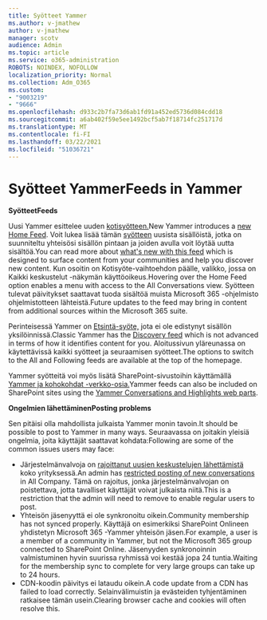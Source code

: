 ```yaml
---
title: Syötteet Yammer
ms.author: v-jmathew
author: v-jmathew
manager: scotv
audience: Admin
ms.topic: article
ms.service: o365-administration
ROBOTS: NOINDEX, NOFOLLOW
localization_priority: Normal
ms.collection: Adm_O365
ms.custom:
- "9003219"
- "9666"
ms.openlocfilehash: d933c2b7fa73d6ab1fd91a452ed5736d084cdd18
ms.sourcegitcommit: a6ab402f59e5ee1492bcf5ab7f18714fc251717d
ms.translationtype: MT
ms.contentlocale: fi-FI
ms.lasthandoff: 03/22/2021
ms.locfileid: "51036721"
---
```

# <a name="feeds-in-yammer"></a><span data-ttu-id="07b57-102">Syötteet Yammer</span><span class="sxs-lookup"><span data-stu-id="07b57-102">Feeds in Yammer</span></span>

<span data-ttu-id="07b57-103">**Syötteet**</span><span class="sxs-lookup"><span data-stu-id="07b57-103">**Feeds**</span></span>

<span data-ttu-id="07b57-104">Uusi Yammer esittelee uuden [kotisyötteen.](https://support.microsoft.com/office/what-s-in-the-yammer-home-feed-8fff52dd-5b38-468c-b963-fa4c6a4f9254)</span><span class="sxs-lookup"><span data-stu-id="07b57-104">New Yammer introduces a [new Home Feed](https://support.microsoft.com/office/what-s-in-the-yammer-home-feed-8fff52dd-5b38-468c-b963-fa4c6a4f9254).</span></span> <span data-ttu-id="07b57-105">Voit lukea lisää tämän [syötteen](https://techcommunity.microsoft.com/t5/yammer-blog/yammer-discovery-what-is-in-my-feed/ba-p/1596230) uusista sisällöistä, jotka on suunniteltu yhteisösi sisällön pintaan ja joiden avulla voit löytää uutta sisältöä.</span><span class="sxs-lookup"><span data-stu-id="07b57-105">You can read more about [what's new with this feed](https://techcommunity.microsoft.com/t5/yammer-blog/yammer-discovery-what-is-in-my-feed/ba-p/1596230) which is designed to surface content from your communities and help you discover new content.</span></span> <span data-ttu-id="07b57-106">Kun osoitin on Kotisyöte-vaihtoehdon päälle, valikko, jossa on Kaikki keskustelut -näkymän käyttöoikeus.</span><span class="sxs-lookup"><span data-stu-id="07b57-106">Hovering over the Home Feed option enables a menu with access to the All Conversations view.</span></span> <span data-ttu-id="07b57-107">Syötteen tulevat päivitykset saattavat tuoda sisältöä muista Microsoft 365 -ohjelmisto ohjelmistotteen lähteistä.</span><span class="sxs-lookup"><span data-stu-id="07b57-107">Future updates to the feed may bring in content from additional sources within the Microsoft 365 suite.</span></span>

<span data-ttu-id="07b57-108">Perinteisessä Yammer on [Etsintä-syöte,](https://support.microsoft.com/office/what-s-in-the-yammer-discovery-feed-28ba9a79-2bde-4e7c-8420-db2296c3ca49) jota ei ole edistynyt sisällön yksilöinnissä.</span><span class="sxs-lookup"><span data-stu-id="07b57-108">Classic Yammer has the [Discovery feed](https://support.microsoft.com/office/what-s-in-the-yammer-discovery-feed-28ba9a79-2bde-4e7c-8420-db2296c3ca49) which is not advanced in terms of how it identifies content for you.</span></span> <span data-ttu-id="07b57-109">Aloitussivun yläreunassa on käytettävissä kaikki syötteet ja seuraamisen syötteet.</span><span class="sxs-lookup"><span data-stu-id="07b57-109">The options to switch to the All and Following feeds are available at the top of the homepage.</span></span>

<span data-ttu-id="07b57-110">Yammer syötteitä voi myös lisätä SharePoint-sivustoihin käyttämällä [Yammer ja kohokohdat -verkko-osia.](https://support.microsoft.com/office/use-a-yammer-web-part-in-sharepoint-online-a53cfa0c-3d09-42c8-a286-1038a81c59da)</span><span class="sxs-lookup"><span data-stu-id="07b57-110">Yammer feeds can also be included on SharePoint sites using the [Yammer Conversations and Highlights web parts](https://support.microsoft.com/office/use-a-yammer-web-part-in-sharepoint-online-a53cfa0c-3d09-42c8-a286-1038a81c59da).</span></span>

<span data-ttu-id="07b57-111">**Ongelmien lähettäminen**</span><span class="sxs-lookup"><span data-stu-id="07b57-111">**Posting problems**</span></span>

<span data-ttu-id="07b57-112">Sen pitäisi olla mahdollista julkaista Yammer monin tavoin.</span><span class="sxs-lookup"><span data-stu-id="07b57-112">It should be possible to post to Yammer in many ways.</span></span> <span data-ttu-id="07b57-113">Seuraavassa on joitakin yleisiä ongelmia, joita käyttäjät saattavat kohdata:</span><span class="sxs-lookup"><span data-stu-id="07b57-113">Following are some of the common issues users may face:</span></span>

- <span data-ttu-id="07b57-114">Järjestelmänvalvoja on [rajoittanut uusien keskustelujen lähettämistä](https://support.microsoft.com/office/restrict-all-company-posts-in-yammer-3219d2ae-db15-4c9f-9dd2-28559ae39a97) koko yrityksessä.</span><span class="sxs-lookup"><span data-stu-id="07b57-114">An admin has [restricted posting of new conversations](https://support.microsoft.com/office/restrict-all-company-posts-in-yammer-3219d2ae-db15-4c9f-9dd2-28559ae39a97) in All Company.</span></span> <span data-ttu-id="07b57-115">Tämä on rajoitus, jonka järjestelmänvalvojan on poistettava, jotta tavalliset käyttäjät voivat julkaista niitä.</span><span class="sxs-lookup"><span data-stu-id="07b57-115">This is a restriction that the admin will need to remove to enable regular users to post.</span></span>
- <span data-ttu-id="07b57-116">Yhteisön jäsenyyttä ei ole synkronoitu oikein.</span><span class="sxs-lookup"><span data-stu-id="07b57-116">Community membership has not synced properly.</span></span> <span data-ttu-id="07b57-117">Käyttäjä on esimerkiksi SharePoint Onlineen yhdistetyn Microsoft 365 -Yammer yhteisön jäsen.</span><span class="sxs-lookup"><span data-stu-id="07b57-117">For example, a user is a member of a community in Yammer, but not the Microsoft 365 group connected to SharePoint Online.</span></span> <span data-ttu-id="07b57-118">Jäsenyyden synkronoinnin valmistuminen hyvin suurissa ryhmissä voi kestää jopa 24 tuntia.</span><span class="sxs-lookup"><span data-stu-id="07b57-118">Waiting for the membership sync to complete for very large groups can take up to 24 hours.</span></span>
- <span data-ttu-id="07b57-119">CDN-koodin päivitys ei lataudu oikein.</span><span class="sxs-lookup"><span data-stu-id="07b57-119">A code update from a CDN has failed to load correctly.</span></span> <span data-ttu-id="07b57-120">Selainvälimuistin ja evästeiden tyhjentäminen ratkaisee tämän usein.</span><span class="sxs-lookup"><span data-stu-id="07b57-120">Clearing browser cache and cookies will often resolve this.</span></span>
